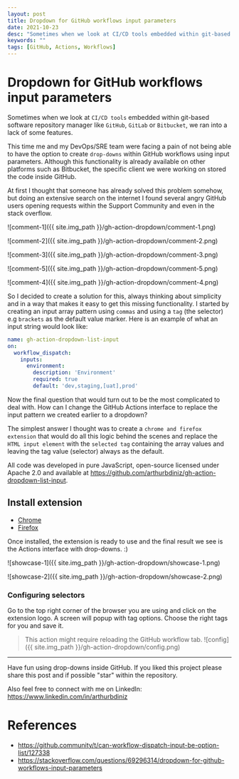 ```yaml
---
layout: post
title: Dropdown for GitHub workflows input parameters
date: 2021-10-23
desc: "Sometimes when we look at CI/CD tools embedded within git-based software repository manager like GitHub, GitLab or Bitbucket, we ran into a lack of some features."
keywords: ""
tags: [GitHub, Actions, Workflows]
---
```


# Dropdown for GitHub workflows input parameters

Sometimes when we look at `CI/CD tools` embedded within git-based software repository manager like `GitHub`, `GitLab` or `Bitbucket`, we ran into a lack of some features.

This time me and my DevOps/SRE team were facing a pain of not being able to have the option to create `drop-downs` within GitHub workflows using input parameters. Although this functionality is already available on other platforms such as Bitbucket, the specific client we were working on stored the code inside GitHub.

At first I thought that someone has already solved this problem somehow, but doing an extensive search on the internet I found several angry GitHub users opening requests within the Support Community and even in the stack overflow.

![comment-1]({{ site.img_path }}/gh-action-dropdown/comment-1.png)

![comment-2]({{ site.img_path }}/gh-action-dropdown/comment-2.png)

![comment-3]({{ site.img_path }}/gh-action-dropdown/comment-3.png)

![comment-5]({{ site.img_path }}/gh-action-dropdown/comment-5.png)

![comment-4]({{ site.img_path }}/gh-action-dropdown/comment-4.png)


So I decided to create a solution for this, always thinking about simplicity and in a way that makes it easy to get this missing functionality. I started by creating an input array pattern using `commas` and using a `tag` (the selector) e.g `brackets` as the default value marker. Here is an example of what an input string would look like:

```yml
name: gh-action-dropdown-list-input
on:
  workflow_dispatch:
    inputs:
      environment:
        description: 'Environment'
        required: true
        default: 'dev,staging,[uat],prod'
```

Now the final question that would turn out to be the most complicated to deal with. How can I change the GitHub Actions interface to replace the input pattern we created earlier to a dropdown?

The simplest answer I thought was to create a `chrome and firefox extension` that would do all this logic behind the scenes and replace the `HTML input element` with the `selected tag` containing the array values and leaving the tag value (selector) always as the default.

All code was developed in pure JavaScript, open-source licensed under Apache 2.0 and available at https://github.com/arthurbdiniz/gh-action-dropdown-list-input.


## Install extension

- [Chrome](https://chrome.google.com/webstore/detail/github-action-dropdown-in/deogklnblohhopmnkllaeinijefddcnm)
- [Firefox](https://addons.mozilla.org/en-US/firefox/addon/github-action-dropdown-input/)

Once installed, the extension is ready to use and the final result we see is the Actions interface with drop-downs. :)

![showcase-1]({{ site.img_path }}/gh-action-dropdown/showcase-1.png)

![showcase-2]({{ site.img_path }}/gh-action-dropdown/showcase-2.png)

### Configuring selectors

Go to the top right corner of the browser you are using and click on the extension logo. A screen will popup with tag options. Choose the right tags for you and save it.

> This action might require reloading the GitHub workflow tab.
![config]({{ site.img_path }}/gh-action-dropdown/config.png)

---

Have fun using drop-downs inside GitHub. If you liked this project please share this post and if possible "star" within the repository.

Also feel free to connect with me on LinkedIn: https://www.linkedin.com/in/arthurbdiniz


# References

- https://github.community/t/can-workflow-dispatch-input-be-option-list/127338
- https://stackoverflow.com/questions/69296314/dropdown-for-github-workflows-input-parameters
